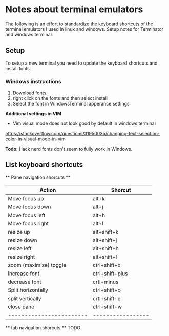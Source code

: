 # Notes about terminal emulators

The following is an effort to standardize the keyboard shortcuts of the terminal emulators I used in linux and windows. Setup notes for Terminator and windows terminal. 

## Setup

To setup a new terminal you need to update the keyboard shortcuts and install fonts.

### Windows instructions
1) Download fonts.
2) right click on the fonts and then select install
3) Select the font in WindowsTerminal apperance settings

**Additional settings in VIM**
* Vim visual mode does not look good by default in windows terminal

https://stackoverflow.com/questions/31950035/changing-text-selection-color-in-visual-mode-in-vim

**Todo:**
Hack nerd fonts don't seem to fully work in Windows.

## List keyboard shortcuts

** Pane navigation shorcuts **

| Action                 | Shorcut         |
|------------------------|-----------------|
| Move focus up          | alt+k           |
| Move focus down        | alt+j           |
| Move focus left        | alt+h           |
| Move focus right       | alt+l           |
| resize up              | alt+shift+k     |
| resize down            | alt+shift+j     |
| resize left            | alt+shift+h     |
| resize right           | alt+shift+l     |
| zoom (maximize) toggle | ctrl+shift+x    |
| increase font          | ctrl+shift+plus |
| decrease font          | crtl+minus      |
| Split horizontally     | ctrl+shift+o    |
| split vertically       | crtl+shift+e    |
| close pane             | ctrl+shift+w    |
|------------------------|-----------------|

** tab navigation shorcuts **
TODO
